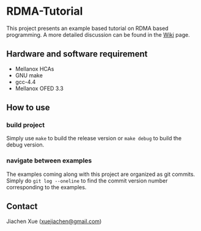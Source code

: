 # RDMA-Tutorial
This project presents an example based tutorial on RDMA based programming. A more detailed 
discussion can be found in the [Wiki](https://github.com/jcxue/RDMA-Tutorial/wiki) page.

## Hardware and software requirement
 * Mellanox HCAs
 * GNU make
 * gcc-4.4
 * Mellanox OFED 3.3

## How to use

### build project
Simply use ```make``` to build the release version or ```make debug``` to build the 
debug version.

### navigate between examples
The examples coming along with this project are organized as git commits. Simply do ```git log --oneline``` 
to find the commit version number corresponding to the examples.

## Contact

Jiachen Xue (xuejiachen@gmail.com)
